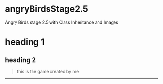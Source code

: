 # angryBirdsStage2.5
Angry Birds stage 2.5 with Class Inheritance and Images
# heading 1
## heading 2
> this is the game created by me
---------------------
